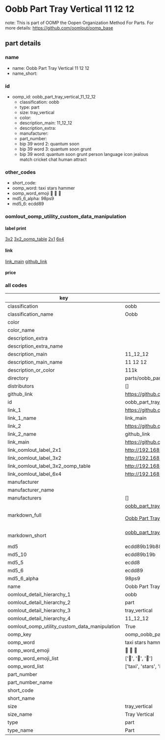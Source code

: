 # Oobb Part Tray Vertical 11 12 12  

note: This is part of OOMP the Oopen Organization Method For Parts. For more details: https://github.com/oomlout/oomp_base

##  part details





### name
* name: Oobb Part Tray Vertical 11 12 12
* name_short: 
### id
* oomp_id: oobb_part_tray_vertical_11_12_12
  * classification: oobb
  * type: part
  * size: tray_vertical
  * color: 
  * description_main: 11_12_12
  * description_extra: 
  * manufacturer: 
  * part_number: 
  * bip 39 word 2: quantum soon
  * bip 39 word 3: quantum soon grunt
  * bip 39 word: quantum soon grunt person language icon jealous match cricket chat human attract

### other_codes
* short_code: 
* oomp_word: taxi stars hammer
* oomp_word_emoji :taxi: :stars: :hammer:
* md5_6_alpha: 98ps9
* md5_6: ecdd89






### oomlout_oomp_utility_custom_data_manipulation
#### label print
[3x2](http://192.168.1.245:1112/?label=oomp%2098ps9)
[3x2_oomp_table](http://192.168.1.107:1112/?label=oomp%2098ps9)
[2x1](http://192.168.1.242:1112/?label=oomp%2098ps9)
[6x4](http://192.168.1.55:1112/?label=oomp%2098ps9)    

#### link

[link_main](https://github.com/oomlout/oomlout_oomp_current_version_messy/tree/main/parts/oobb_part_tray_vertical_11_12_12) [github_link](https://github.com/oomlout/oomlout_oomp_part_src/tree/main/parts/oobb_part_tray_vertical_11_12_12)                             

#### price







### all codes 
| key | value |  
| --- | --- |  
| classification | oobb |  
| classification_name | Oobb |  
| color |  |  
| color_name |  |  
| description_extra |  |  
| description_extra_name |  |  
| description_main | 11_12_12 |  
| description_main_name | 11 12 12 |  
| description_or_color | 111k |  
| directory | parts/oobb_part_tray_vertical_11_12_12 |  
| distributors | [] |  
| github_link | https://github.com/oomlout/oomlout_oomp_part_src/tree/main/parts/oobb_part_tray_vertical_11_12_12 |  
| id | oobb_part_tray_vertical_11_12_12 |  
| link_1 | https://github.com/oomlout/oomlout_oomp_current_version_messy/tree/main/parts/oobb_part_tray_vertical_11_12_12 |  
| link_1_name | link_main |  
| link_2 | https://github.com/oomlout/oomlout_oomp_part_src/tree/main/parts/oobb_part_tray_vertical_11_12_12 |  
| link_2_name | github_link |  
| link_main | https://github.com/oomlout/oomlout_oomp_current_version_messy/tree/main/parts/oobb_part_tray_vertical_11_12_12 |  
| link_oomlout_label_2x1 | http://192.168.1.242:1112/?label=oomp%2098ps9 |  
| link_oomlout_label_3x2 | http://192.168.1.245:1112/?label=oomp%2098ps9 |  
| link_oomlout_label_3x2_oomp_table | http://192.168.1.107:1112/?label=oomp%2098ps9 |  
| link_oomlout_label_6x4 | http://192.168.1.55:1112/?label=oomp%2098ps9 |  
| manufacturer |  |  
| manufacturer_name |  |  
| manufacturers | [] |  
| markdown_full | [oobb_part_tray_vertical_11_12_12](https://github.com/oomlout/oomlout_oomp_current_version_messy/tree/main/parts/oobb_part_tray_vertical_11_12_12)<br>[](https://github.com/oomlout/oomlout_oomp_current_version_messy/tree/main/parts/oobb_part_tray_vertical_11_12_12)<br>[Oobb Part Tray Vertical 11 12 12](https://github.com/oomlout/oomlout_oomp_current_version_messy/tree/main/parts/oobb_part_tray_vertical_11_12_12)<br><br> |  
| markdown_short | [oobb_part_tray_vertical_11_12_12](https://github.com/oomlout/oomlout_oomp_current_version_messy/tree/main/parts/oobb_part_tray_vertical_11_12_12)<br><br> |  
| md5 | ecdd89b19b88cef1c13e7a34ce73d57a |  
| md5_10 | ecdd89b19b |  
| md5_5 | ecdd8 |  
| md5_6 | ecdd89 |  
| md5_6_alpha | 98ps9 |  
| name | Oobb Part Tray Vertical 11 12 12 |  
| oomlout_detail_hierarchy_1 | oobb |  
| oomlout_detail_hierarchy_2 | part |  
| oomlout_detail_hierarchy_3 | tray_vertical |  
| oomlout_detail_hierarchy_4 | 11_12_12 |  
| oomlout_oomp_utility_custom_data_manipulation | True |  
| oomp_key | oomp_oobb_part_tray_vertical_11_12_12 |  
| oomp_word | taxi stars hammer |  
| oomp_word_emoji | :taxi: :stars: :hammer: |  
| oomp_word_emoji_list | [':taxi:', ':stars:', ':hammer:'] |  
| oomp_word_list | ['taxi', 'stars', 'hammer'] |  
| part_number |  |  
| part_number_name |  |  
| short_code |  |  
| short_name |  |  
| size | tray_vertical |  
| size_name | Tray Vertical |  
| type | part |  
| type_name | Part |  
